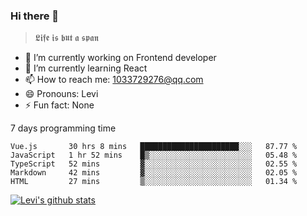 ### Hi there 👋

> 𝕷𝖎𝖋𝖊 𝖎𝖘 𝖇𝖚𝖙 𝖆 𝖘𝖕𝖆𝖓

- 🔭 I’m currently working on Frontend developer
- 🌱 I’m currently learning React
- 📫 How to reach me: 1033729276@qq.com
- 😄 Pronouns: Levi
- ⚡ Fun fact: None


7 days programming time



<!--START_SECTION:waka-->
```text
Vue.js       30 hrs 8 mins   ██████████████████████░░░   87.77 % 
JavaScript   1 hr 52 mins    █▒░░░░░░░░░░░░░░░░░░░░░░░   05.48 % 
TypeScript   52 mins         ▓░░░░░░░░░░░░░░░░░░░░░░░░   02.55 % 
Markdown     42 mins         ▓░░░░░░░░░░░░░░░░░░░░░░░░   02.05 % 
HTML         27 mins         ▒░░░░░░░░░░░░░░░░░░░░░░░░   01.34 % 
```
<!--END_SECTION:waka-->


[![Levi's github stats](https://github-readme-stats.vercel.app/api?username=chaossssss)](https://github.com/anuraghazra/github-readme-stats)
